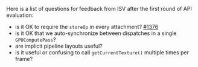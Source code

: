 Here is a list of questions for feedback from ISV after the first round of API evaluation:
* is it OK to require the `storeOp` in every attachment? [#1376](https://github.com/gpuweb/gpuweb/issues/1376)
* is it OK that we auto-synchronize between dispatches in a single `GPUComputePass`?
* are implicit pipeline layouts useful?
* is it useful or confusing to call `getCurrentTexture()` multiple times per frame?